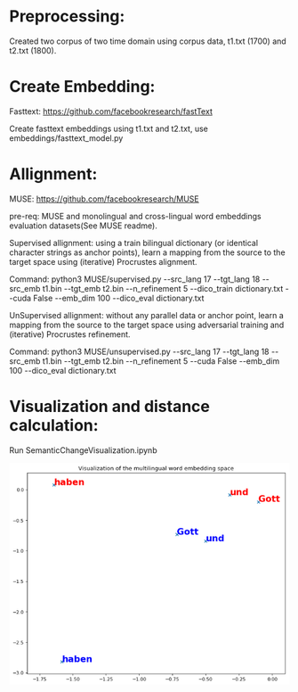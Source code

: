 Preprocessing:
=======================================
Created two corpus of two time domain using corpus data, t1.txt (1700) and t2.txt (1800).


Create Embedding:
=======================================

Fasttext: https://github.com/facebookresearch/fastText

Create fasttext embeddings using t1.txt and t2.txt, use embeddings/fasttext_model.py

Allignment:
=======================================

MUSE: https://github.com/facebookresearch/MUSE

pre-req: MUSE and monolingual and cross-lingual word embeddings evaluation datasets(See MUSE readme).

Supervised allignment: 
using a train bilingual dictionary (or identical character strings as anchor points), learn a mapping from the source to the target space using (iterative) Procrustes alignment.

Command:
python3 MUSE/supervised.py --src_lang 17 --tgt_lang 18 --src_emb t1.bin --tgt_emb t2.bin --n_refinement 5 --dico_train dictionary.txt --cuda False --emb_dim 100 --dico_eval dictionary.txt

UnSupervised allignment: 
without any parallel data or anchor point, learn a mapping from the source to the target space using adversarial training and (iterative) Procrustes refinement.

Command:
python3 MUSE/unsupervised.py --src_lang 17 --tgt_lang 18 --src_emb t1.bin --tgt_emb t2.bin --n_refinement 5 --cuda False --emb_dim 100 --dico_eval dictionary.txt

Visualization and distance calculation:
=======================================

Run SemanticChangeVisualization.ipynb

![alt text](download.png)

